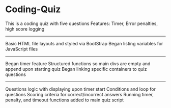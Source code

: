 # Coding-Quiz

This is a coding quiz with five questions
Features: Timer, Error penalties, high score logging

---

Basic HTML file layouts and styled via BootStrap
Began listing variables for JavaScript files

---

Began timer feature
Structured functions so main divs are empty and append upon starting quiz
Began linking specific containers to quiz questions

---

Questions logic with displaying upon timer start
Conditions and loop for questions
Scoring criteria for correct/incorrect answers
Running timer, penalty, and timeout functions added to main quiz script
